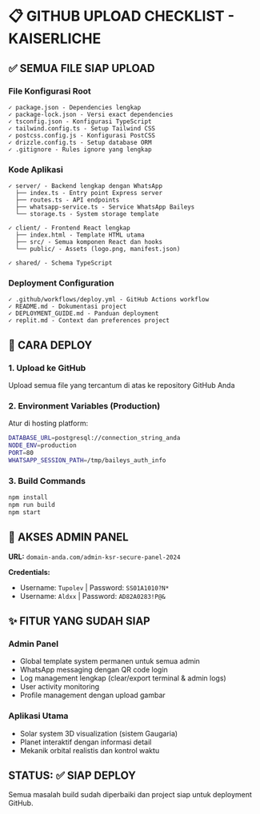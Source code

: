 # 📋 GITHUB UPLOAD CHECKLIST - KAISERLICHE

## ✅ SEMUA FILE SIAP UPLOAD

### File Konfigurasi Root
```
✓ package.json - Dependencies lengkap
✓ package-lock.json - Versi exact dependencies  
✓ tsconfig.json - Konfigurasi TypeScript
✓ tailwind.config.ts - Setup Tailwind CSS
✓ postcss.config.js - Konfigurasi PostCSS
✓ drizzle.config.ts - Setup database ORM
✓ .gitignore - Rules ignore yang lengkap
```

### Kode Aplikasi
```
✓ server/ - Backend lengkap dengan WhatsApp
  ├── index.ts - Entry point Express server
  ├── routes.ts - API endpoints
  ├── whatsapp-service.ts - Service WhatsApp Baileys
  └── storage.ts - System storage template

✓ client/ - Frontend React lengkap
  ├── index.html - Template HTML utama
  ├── src/ - Semua komponen React dan hooks
  └── public/ - Assets (logo.png, manifest.json)

✓ shared/ - Schema TypeScript
```

### Deployment Configuration
```
✓ .github/workflows/deploy.yml - GitHub Actions workflow
✓ README.md - Dokumentasi project
✓ DEPLOYMENT_GUIDE.md - Panduan deployment
✓ replit.md - Context dan preferences project
```

## 🚀 CARA DEPLOY

### 1. Upload ke GitHub
Upload semua file yang tercantum di atas ke repository GitHub Anda

### 2. Environment Variables (Production)
Atur di hosting platform:
```bash
DATABASE_URL=postgresql://connection_string_anda
NODE_ENV=production
PORT=80
WHATSAPP_SESSION_PATH=/tmp/baileys_auth_info
```

### 3. Build Commands
```bash
npm install
npm run build
npm start
```

## 🔐 AKSES ADMIN PANEL

**URL:** `domain-anda.com/admin-ksr-secure-panel-2024`

**Credentials:**
- Username: `Tupolev` | Password: `SS01A1010?N*`
- Username: `Aldxx` | Password: `AD82A0283!P@&`

## ✨ FITUR YANG SUDAH SIAP

### Admin Panel
- Global template system permanen untuk semua admin
- WhatsApp messaging dengan QR code login
- Log management lengkap (clear/export terminal & admin logs)
- User activity monitoring
- Profile management dengan upload gambar

### Aplikasi Utama
- Solar system 3D visualization (sistem Gaugaria)
- Planet interaktif dengan informasi detail
- Mekanik orbital realistis dan kontrol waktu

## STATUS: ✅ SIAP DEPLOY

Semua masalah build sudah diperbaiki dan project siap untuk deployment GitHub.